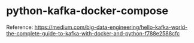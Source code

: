 # python-kafka-docker-compose

Reference:
https://medium.com/big-data-engineering/hello-kafka-world-the-complete-guide-to-kafka-with-docker-and-python-f788e2588cfc
